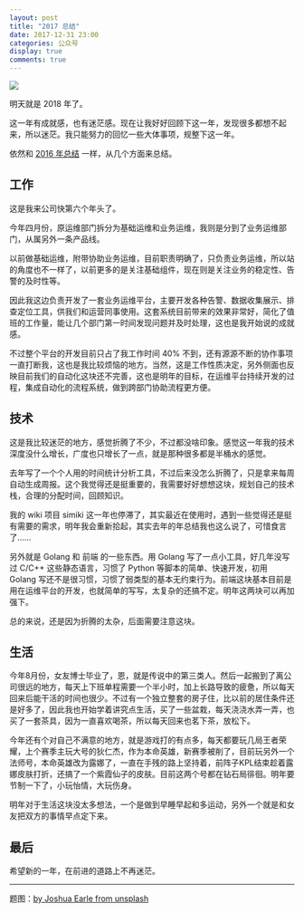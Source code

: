 ```yaml
---
layout: post
title: "2017 总结"
date: 2017-12-31 23:00
categories: 公众号
display: true
comments: true
---
```


![](https://tankywoo-wb.b0.upaiyun.com/20170709-goal.jpg)

明天就是 2018 年了。

这一年有成就感，也有迷茫感。现在让我好好回顾下这一年，发现很多都想不起来，所以迷茫。我只能努力的回忆一些大体事项，规整下这一年。

依然和 [2016 年总结](/2017/01/07/2016-summary.html) 一样，从几个方面来总结。


## 工作

这是我来公司快第六个年头了。

今年四月份，原运维部门拆分为基础运维和业务运维，我则是分到了业务运维部门，从属另外一条产品线。

以前做基础运维，附带协助业务运维，目前职责明确了，只负责业务运维，所以站的角度也不一样了，以前更多的是关注基础组件，现在则是关注业务的稳定性、告警的及时性等。

因此我这边负责开发了一套业务运维平台，主要开发各种告警、数据收集展示、排查定位工具，供我们和运营同事使用。这套系统目前带来的效果非常好，简化了值班的工作量，能让几个部门第一时间发现问题并及时处理，这也是我开始说的成就感。

不过整个平台的开发目前只占了我工作时间 40% 不到，还有源源不断的协作事项一直打断我，这也是我比较烦恼的地方。当然，这是工作性质决定，另外侧面也反映目前我们的自动化这块还不完善，这也是明年的目标，在运维平台持续开发的过程，集成自动化的流程系统，做到跨部门协助流程更方便。


## 技术

这是我比较迷茫的地方，感觉折腾了不少，不过都没啥印象。感觉这一年我的技术深度没什么增长，广度也只增长了一点，就是那种很多都是半桶水的感觉。

去年写了一个个人用的时间统计分析工具，不过后来没怎么折腾了，只是拿来每周自动生成周报。这个我觉得还是挺重要的，我需要好好想想这块，规划自己的技术栈，合理的分配时间，回顾知识。

我的 wiki 项目 simiki 这一年也停滞了，其实最近在使用时，遇到一些觉得还是挺有需要的需求，明年我会重新拾起，其实去年的年总结我也这么说了，可惜食言了……

另外就是 Golang 和 前端 的一些东西。用 Golang 写了一点小工具，好几年没写过 C/C++ 这些静态语言，习惯了 Python 等脚本的简单、快速开发，初用 Golang 写还不是很习惯，习惯了弱类型的基本无约束行为。前端这块基本目前是用在运维平台的开发，也就简单的写写，太复杂的还搞不定。明年这两块可以再加强下。

总的来说，还是因为折腾的太杂，后面需要注意这块。


## 生活

今年8月份，女友博士毕业了，恩，就是传说中的第三类人。然后一起搬到了离公司很远的地方，每天上下班单程需要一个半小时，加上长路导致的疲惫，所以每天回来后能干活的时间也很少。不过有一个独立整套的房子住，比以前的居住条件还是好多了，因此我也开始学着讲究点生活，买了一些盆栽，每天浇浇水弄一弄，也买了一套茶具，因为一直喜欢喝茶，所以每天回来也茗下茶，放松下。

今年还有个对自己不满意的地方，就是游戏打的有点多，每天都要玩几局王者荣耀，上个赛季主玩大号的狄仁杰，作为本命英雄，新赛季被削了，目前玩另外一个法师号，本命英雄改为露娜了，一直在手残的路上坚持着，前阵子KPL结束趁着露娜皮肤打折，还搞了一个紫霞仙子的皮肤。目前这两个号都在钻石局徘徊。明年要节制一下了，小玩怡情，大玩伤身。

明年对于生活这块没太多想法，一个是做到早睡早起和多运动，另外一个就是和女友把双方的事情早点定下来。


## 最后

希望新的一年，在前进的道路上不再迷茫。


---

题图：[by Joshua Earle from unsplash](https://unsplash.com/collections/926920/goals?photo=-87JyMb9ZfU)
